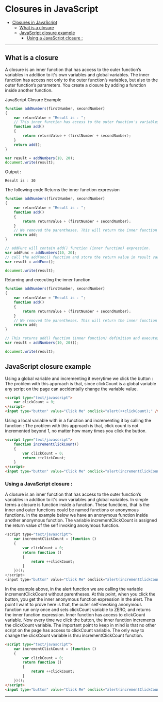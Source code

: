 # Closures in JavaScript

- [Closures in JavaScript](#closures-in-javascript)
  - [What is a closure](#what-is-a-closure)
  - [JavaScript closure example](#javascript-closure-example)
    - [Using a JavaScript closure :](#using-a-javascript-closure-)
***

## What is a closure
A closure is an inner function that has access to the outer function’s variables in addition to it's own variables and global variables. The inner function has access not only to the outer function’s variables, but also to the outer function’s parameters. You create a closure by adding a function inside another function.

JavaScript Closure Example 
```js
function addNumbers(firstNumber, secondNumber) 
{
    var returnValue = "Result is : ";
    // This inner function has access to the outer function's variables & parameters
    function add() 
    {
        return returnValue + (firstNumber + secondNumber);
    }
    return add();
}

var result = addNumbers(10, 20);
document.write(result);
```

Output : 
```
Result is : 30
```

The following code Returns the inner function expression
```js
function addNumbers(firstNumber, secondNumber) 
{
    var returnValue = "Result is : ";
    function add() 
    {
        return returnValue + (firstNumber + secondNumber);
    }
    // We removed the parentheses. This will return the inner function expression without executing it.
    return add;
}

// addFunc will contain add() function (inner function) expression.
var addFunc = addNumbers(10, 20);
// call the addFunc() function and store the return value in result variable
var result = addFunc();

document.write(result);
```

Returning and executing the inner function
```js
function addNumbers(firstNumber, secondNumber) 
{
    var returnValue = "Result is : ";
    function add() 
    {
        return returnValue + (firstNumber + secondNumber);
    }
    // We removed the parentheses. This will return the inner function add() expression without executing it.
    return add;
}

// This returns add() function (inner function) definition and executes it. Notice the additonal parentheses.
var result = addNumbers(10, 20)();

document.write(result);
```

## JavaScript closure example
Using a global variable and incrementing it everytime we click the button : The problem with this approach is that, since clickCount is a global variable any script on the page can accidentally change the variable value.
```html
<script type="text/javascript">
    var clickCount = 0;
</script>
<input type="button" value="Click Me" onclick="alert(++clickCount);" />
```

Using a local variable with in a function and incrementing it by calling the function : The problem with this approach is that, click count is not incremented beyond 1, no matter how many times you click the button.
```html
<script type="text/javascript">
    function incrementClickCount() 
    {
        var clickCount = 0;
        return ++clickCount;
    }
</script>
<input type="button" value="Click Me" onclick="alert(incrementClickCount());" />
```


### Using a JavaScript closure : 
A closure is an inner function that has access to the outer function’s variables in addition to it's own variables and global variables. In simple terms a closure is function inside a function. These functions, that is the inner and outer functions could be named functions or anonymous functions. In the example below we have an anonymous function inside another anonymous function. The variable incrementClickCount is assigned the return value of the self invoking anonymous function.
```js
<script type="text/javascript">
    var incrementClickCount = (function () 
    {
        var clickCount = 0;
        return function () 
        {
            return ++clickCount;
        }
    })();
</script>
<input type="button" value="Click Me" onclick="alert(incrementClickCount);" />
```

In the example above, in the alert function we are calling the variable incrementClickCount without parentheses. At this point, when you click the button, you get the inner anonymous function expression in the alert. The point I want to prove here is that, the outer self-invoking anonymous function run only once and sets clickCount variable to ZERO, and returns the inner function expression. Inner function has access to clickCount variable. Now every time we click the button, the inner function increments the clickCount variable. The important point to keep in mind is that no other script on the page has access to clickCount variable. The only way to change the clickCount variable is thru incrementClickCount function.
```html
<script type="text/javascript">
    var incrementClickCount = (function () 
    {
        var clickCount = 0;
        return function () 
        {
            return ++clickCount;
        }
    })();
</script>
<input type="button" value="Click Me" onclick="alert(incrementClickCount());" />
```

***
